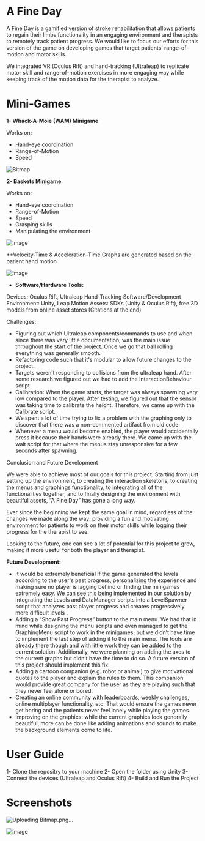 # A Fine Day

A Fine Day is a gamified version of stroke rehabilitation that allows patients to regain their limbs functionality in an engaging environment and therapists to remotely track patient progress. We would like to focus our efforts for this version of the game on developing games that target patients’ range-of-motion and motor skills.

We integrated VR (Oculus Rift) and hand-tracking (Ultraleap) to replicate motor skill and range-of-motion exercises in more engaging way while keeping track of the motion data for the therapist to analyze.

# Mini-Games

**1- Whack-A-Mole (WAM) Minigame**

Works on:
- Hand-eye coordination
- Range-of-Motion
- Speed

![Bitmap](https://user-images.githubusercontent.com/77675540/146438818-12cb6eb8-93eb-482e-b66a-6a3ab8da0ccc.png)

**2- Baskets Minigame**

Works on:
- Hand-eye coordination
- Range-of-Motion
- Speed
- Grasping skills
- Manipulating the environment

![image](https://user-images.githubusercontent.com/77675540/146441239-4361ca89-010b-4f6b-95c2-b823a1920db8.png)

**Velocity-Time & Acceleration-Time Graphs are generated based on the patient hand motion

![image](https://user-images.githubusercontent.com/77675540/146442410-5f27d826-8bf6-4670-8a40-37c37f3e1da4.png)

- **Software/Hardware Tools:**

Devices: Oculus Rift, Ultraleap Hand-Tracking
Software/Development Environment: Unity, Leap Motion
Assets: SDKs (Unity & Oculus Rift), free 3D models from online asset stores (Citations at the end)


Challenges:

- Figuring out which Ultraleap components/commands to use and when since there was very little documentation, was the main issue throughout the start of the project. Once we go that ball rolling everything was generally smooth.
- Refactoring code such that it's modular to allow future changes to the project.
- Targets weren’t responding to collisions from the ultraleap hand. After some research we figured out we had to add the InteractionBehaviour script
- Calibration: When the game starts, the target was always spawning very low compared to the player. After testing, we figured out that the sensor was taking time to calibrate the height. Therefore, we came up with the Calibrate script.
- We spent a lot of time trying to fix a problem with the graphing only to discover that there was a non-commented artifact from old code.
- Whenever a menu would become enabled, the player would accidentally press it because their hands were already there. We came up with the wait script for that where the menus stay unresponsive for a few seconds after spawning.


Conclusion and Future Development

We were able to achieve most of our goals for this project. Starting from just setting up the environment, to creating the interaction skeletons, to creating the menus and graphings functionality, to integrating all of the functionalities together, and to finally designing the environment with beautiful assets, “A Fine Day” has gone a long way.

Ever since the beginning we kept the same goal in mind, regardless of the changes we made along the way: providing a fun and motivating environment for patients to work on their motor skills while logging their progress for the therapist to see.

Looking to the future, one can see a lot of potential for this project to grow, making it more useful for both the player and therapist.

**Future Development:**

- It would be extremely beneficial if the game generated the levels according to the user's past progress, personalizing the experience and making sure no player is lagging behind or finding the minigames extremely easy. We can see this being implemented in our solution by integrating the Levels and DataManager scripts into a LevelSpawner script that analyzes past player progress and creates progressively more difficult levels .
- Adding a “Show Past Progress” button to the main menu. We had that in mind while designing the menu scripts and even managed to get the GraphingMenu script to work in the minigames, but we didn’t have time to implement the last step of adding it to the main menu. The tools are already there though and with little work they can be added to the current solution. Additionally, we were planning on adding the axes to the current graphs but didn’t have the time to do so. A future version of this project should implement this fix.
- Adding a cartoon companion (e.g. robot or animal) to give motivational quotes to the player and explain the rules to them. This companion would provide great company for the user as they are playing such that they never feel alone or bored.
- Creating an online community with leaderboards, weekly challenges, online multiplayer functionality, etc. That would ensure the games never get boring and the patients never feel lonely while playing the games.
- Improving on the graphics: while the current graphics look generally beautiful, more can be done like adding animations and sounds to make the background elements come to life. 

# User Guide
1- Clone the repositry to your machine
2- Open the folder using Unity
3- Connect the devices (Ultraleap and Oculus Rift)
4- Build and Run the Project

# Screenshots

![Uploading Bitmap.png…]()

![image](https://user-images.githubusercontent.com/77675540/146442661-8e3043ab-19e0-4799-985c-0eb82c4a330a.png)


